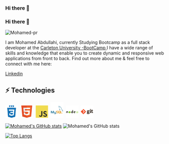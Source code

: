 ### Hi there 👋

### Hi there 👋



<img width="499" alt="Mohamed-pr" src="https://user-images.githubusercontent.com/118404373/227074301-5ee8f658-5bdb-4108-9904-63bb1b89e1a7.png">

I am Mohamed Abdullahi, currently Studying Bootcamp as a full stack developer at the [Carleton University -BootCamp ](https://bootcamp.carleton.ca/coding/landing/?s=Google-Brand&dki=Learn%20Coding%20and%20More%20Online&pkw=carleton%20coding&pcrid=453959195431&pmt=e&utm_source=google&utm_medium=cpc&utm_campaign=GGL%7CCARLETON-UNIVERSITY%7CSEM%7CCODING%7C-%7COFL%7CTIER-1%7CALL%7CBRD%7CEXACT%7CCore%7CGeneral&utm_term=carleton%20coding&s=google&k=carleton%20coding&utm_adgroupid=107682853084&utm_locationphysicalms=9000673&utm_matchtype=e&utm_network=g&utm_device=c&utm_content=453959195431&utm_placement=&gclid=EAIaIQobChMIzdmf6qHh_QIVoROtBh28KAs5EAAYASAAEgLH9fD_BwE&gclsrc=aw.ds) I have a wide range of skills and knowledge that enable you to create dynamic and responsive web applications from front to back. Find out more about me & feel free to connect with me here:

[Linkedin](https://www.linkedin.com/in/mohamed--abdullahi/)


## ⚡ Technologies

<div>
  <img src="https://github.com/devicons/devicon/blob/master/icons/css3/css3-plain-wordmark.svg"  title="CSS3" alt="CSS" width="40" height="40"/>&nbsp;
  <img src="https://github.com/devicons/devicon/blob/master/icons/html5/html5-original.svg" title="HTML5" alt="HTML" width="40" height="40"/>&nbsp;
  <img src="https://github.com/devicons/devicon/blob/master/icons/javascript/javascript-original.svg" title="JavaScript" alt="JavaScript" width="40" height="40"/>&nbsp;
  <img src="https://github.com/devicons/devicon/blob/master/icons/mysql/mysql-original-wordmark.svg" title="MySQL"  alt="MySQL" width="40" height=50"/>&nbsp;
  <img src="https://github.com/devicons/devicon/blob/master/icons/nodejs/nodejs-original-wordmark.svg" title="NodeJS" alt="NodeJS" width="40" height="40"/>&nbsp;
  <img src="https://github.com/devicons/devicon/blob/master/icons/git/git-original-wordmark.svg" title="Git" **alt="Git" width="40" height="40"/>&nbsp;
</div>

[![Mohamed's GitHub stats](https://github-readme-stats.vercel.app/api?username=MohamedAbdullahi2)](https://github.com/MohamedAbdullahi2/github-readme-stats)
![Mohamed's GitHub stats](https://github-readme-stats.vercel.app/api?username=MohamedAbdullahi2&show_icons=true&theme=radical)  
                                                                                                                                               
                                                                                                                                               
[![Top Langs](https://github-readme-stats.vercel.app/api/top-langs/?username=MohamedAbdullahi2&hide_progress=true)](https://github.com/MohamedAbdullahi2/github-readme-stats)                                                                                                                                               
                                                                                                                                               
